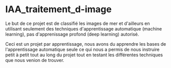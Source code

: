 # IAA_traitement_d-image

Le but de ce projet est de classifié les images de mer et d'ailleurs en utilisant seulement des techniques d'apprentissage automatique (machine learning), pas d'apprenissage profond (deep learning) autorisé. 

Ceci est un projet par apprentissage, nous avons du apprendre les bases de l'apprentissage automatique seule ce qui nous a permis de nous instruire petit à petit tout au long du projet tout en testant les différentes techniques que nous venion de trouver. 
